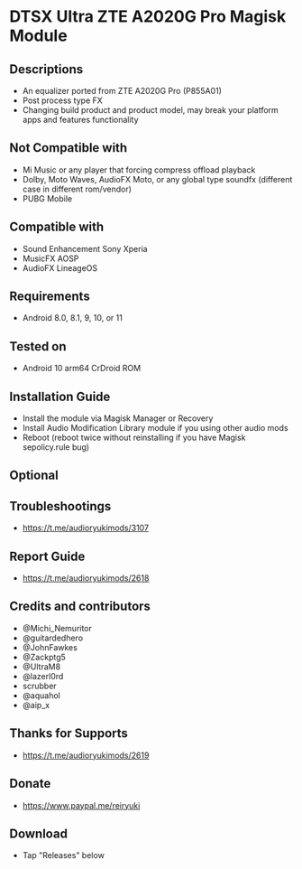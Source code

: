 # DTSX Ultra ZTE A2020G Pro Magisk Module

## Descriptions
- An equalizer ported from ZTE A2020G Pro (P855A01)
- Post process type FX
- Changing build product and product model, may break your platform apps and features functionality

## Not Compatible with
- Mi Music or any player that forcing compress offload playback
- Dolby, Moto Waves, AudioFX Moto, or any global type soundfx (different case in different rom/vendor)
- PUBG Mobile

## Compatible with
- Sound Enhancement Sony Xperia
- MusicFX AOSP
- AudioFX LineageOS

## Requirements
- Android 8.0, 8.1, 9, 10, or 11

## Tested on
- Android 10 arm64 CrDroid ROM

## Installation Guide
- Install the module via Magisk Manager or Recovery
- Install Audio Modification Library module if you using other audio mods
- Reboot (reboot twice without reinstalling if you have Magisk sepolicy.rule bug)

## Optional

## Troubleshootings
- https://t.me/audioryukimods/3107

## Report Guide
- https://t.me/audioryukimods/2618

## Credits and contributors
- @Michi_Nemuritor
- @guitardedhero
- @JohnFawkes
- @Zackptg5
- @UltraM8
- @lazerl0rd
- scrubber
- @aquahol
- @aip_x

## Thanks for Supports
- https://t.me/audioryukimods/2619

## Donate
- https://www.paypal.me/reiryuki

## Download
- Tap "Releases" below
